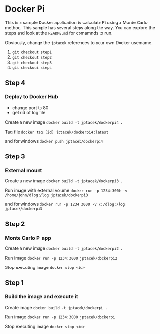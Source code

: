 # Docker Pi #
This is a sample Docker application to calculate Pi using a Monte Carlo method.
This sample has several steps along the way. You can explore the steps
and look at the `README.md` for comamnds to run.

Obviously, change the `jptacek` references to your own Docker username.

1. `git checkout step1`
2. `git checkout step2`
3. `git checkout step3`
3. `git checkout step4`

## Step 4 ##
### Deploy to Docker Hub ###
* change port to 80
* get rid of log file

Create a new image
`docker build -t jptacek/dockerpi4 .`

Tag file
`docker tag [id] jptacek/dockerpi4:latest`

and for windows
`docker push jptacek/dockerpi4`

## Step 3 ##
### External mount ###
Create a new image
`docker build -t jptacek/dockerpi3 .`

Run image with external volume
`docker run -p 1234:3000 -v /home/john/dlog:/log jptacek/dockerpi3`

and for windows
`docker run -p 1234:3000 -v c:/dlog:/log jptacek/dockerpi3`

## Step 2 ##
### Monte Carlo Pi app ###
Create a new image
`docker build -t jptacek/dockerpi2 .`

Run image
`docker run -p 1234:3000 jptacek/dockerpi2`

Stop executing image
`docker stop <id>`

## Step 1 ##
### Build the image and execute it ###

Create image
`docker build -t jptacek/dockerpi .`

Run image
`docker run -p 1234:3000 jptacek/dockerpi`

Stop executing image
`docker stop <id>`

